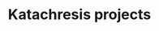 ---
order: 11

layout: categories
mode: dark

title: 'Katachresis projects'
category: 'Katachresis'

excerpt: 'Projects conceived during Katachresis, an intensive experimental, theoretical and practical workshop on image theory, led by Wolfgang Scheppe and Valeria Burgio.'
exordium: 'Projects conceived during *Katachresis*, an intensive experimental, theoretical and practical workshop on image theory, led by Wolfgang Scheppe and Valeria Burgio.'

published: true
---